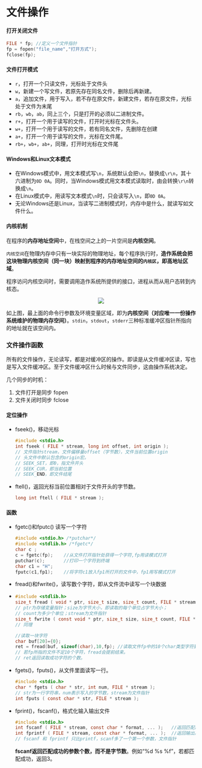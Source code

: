 # 文件操作

#### 打开关闭文件

```c
FILE * fp; //定义一个文件指针
fp = fopen("file_name","打开方式");
fclose(fp);
```

#### 文件打开模式

-  ```r```，打开一个只读文件，光标处于文件头
- ```w```，新建一个写文件，若原先存在同名文件，删除后再新建。
- ```a```，追加文件，用于写入，若不存在原文件，新建文件，若存在原文件，光标处于文件为末尾
- ```rb```，```wb```，```ab```，同上三个，只是打开的必须以二进制文件。
- ```r+```，打开一个用于读写的文件，打开时光标在文件头。
- ```w+```，打开一个用于读写的文件，若有同名文件，先删除在创建
- ```a+```，打开一个用于读写的文件，光标在文件尾。
- ```rb+```，```wb+```，```ab+```，同理，打开时光标在文件尾

#### Windows和Linux文本模式

- 在Windows模式中，用文本模式写```\n```，系统默认会把```\n```，替换成```\r\n```，其十六进制为```0D 0A```。同时，当Windows模式用文本模式读取时，由会转换```\r\n```转换成```\n```。
- 在Linux模式中，用读写文本模式```\n```时，只会读写入```\n```，即```0D 0A```。
- 无论Windows还是Linux，当读写二进制模式时，内存中是什么，就读写如文件什么。

#### 内核机制

在程序的**内存地址空间**中，在栈空间之上的一片空间是**内核空间**。

```内核空间```在物理内存中只有一块实际的物理地址，每个程序执行时，**造作系统会把这块物理内核空间（同一块）映射到程序的内存地址空间的```内核区```，即高地址区域**。

程序访问内核空间时，需要调用造作系统所提供的接口，进程从而从用户态转到内核态。

<div align="middle">
<img src="./images/image003.gif" align="middle">
</div>

如上图，最上面的命令行参数及环境变量区域，即为**内核空间（对应唯一一份操作系统维护的物理内存空间）**。```stdin```，```stdout```，```stderr```三种标准缓冲区指针所指向的地址就在该空间内。

### 文件操作函数

所有的文件操作，无论读写，都是对缓冲区的操作。即读是从文件缓冲区读，写也是写入文件缓冲区。至于文件缓冲区什么时候与文件同步，这由操作系统决定。

几个同步的时机：

1. 文件打开是同步 fopen
2. 文件关闭时同步 fclose

#### 定位操作

- fseek()，移动光标

  ```c
  #include <stdio.h>
  int fseek ( FILE * stream, long int offset, int origin );
  // 文件指针stream，文件偏移量offset（字节数），文件当前位置origin
  // 头文件中默认包含的origin宏。
  // SEEK_SET，即0，指文件开头
  // SEEK_CUR，即当前位置
  // SEEK_END，即文件结尾
  ```

- ftell()，返回光标当前位置相对于文件开头的字节数。

  ```c
  long int ftell ( FILE * stream );
  ```

  

#### 函数

- fgetc()和fputc() 读写一个字符

  ```c
  #include <stdio.h> /*putchar*/
  #include <stdlib.h> /*fgetc*/
  char c ; 
  c = fgetc(fp);	//从文件打开指针处获得一个字符,fp用读模式打开
  putchar(c);		//打印一个字符到终端
  char c1 = "H";
  fputc(c1,fp1);	//将字符c1放入fp1所打开的文件中，fp1用写模式打开
  ```

- fread()和fwrite()，读写数个字符，即从文件流中读写一个块数据

- ```c
  #include <stdlib.h>
  size_t fread ( void * ptr, size_t size, size_t count, FILE * stream );
  // ptr为存储变量指针；size为字节大小，即读取的每个单位占字节大小；
  // count为多少个单位；stream为文件指针
  size_t fwrite ( const void * ptr, size_t size, size_t count, FILE * stream );
  // 同理
  
  //读取一块字符
  char buf[20]={0};
  ret = fread(buf, sizeof(char),10,fp); //读取文件fp中的10个char类型字符到buf数组中。
  // 若fp所指的文件不足10个字符，fread会提前结束。
  // ret返回读取成功字符的个数。
  ```

- fgets()，fputs()，从文件里面读写一行。

  ```c
  #include <stdio.h>
  char * fgets ( char * str, int num, FILE * stream );
  // str为一行字符串，num表示写入的字节数，stream为文件指针
  int fputs ( const char * str, FILE * stream );
  ```

- fprint()，fscanf()，格式化输入输出文件

  ```c
  #include <stdio.h>
  int fscanf ( FILE * stream, const char * format, ... );   //返回匹配成功的匹配参数个数
  int fprintf ( FILE * stream, const char * format, ... );	//返回输出成功的字节数
  // fscanf 和 fprintf 只比printf，scanf多了一个第一个参数，文件指针
  ```

  **fscanf返回匹配成功的参数个数，而不是字节数**。例如“%d %s %f”，若都匹配成功，返回3。



